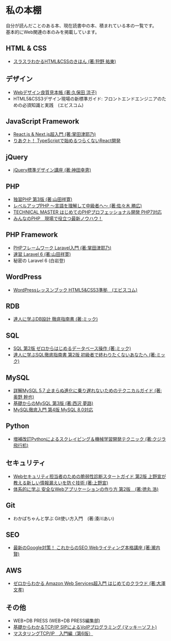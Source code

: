 # 私の本棚
自分が読んだことのある本、現在読書中の本、積まれている本の一覧です。  
基本的にWeb関連の本のみを掲載しています。  
  
## HTML & CSS
- [スラスラわかるHTML&CSSのきほん (著:狩野 祐東)](https://www.sbcr.jp/product/4797393156/)  
  
## デザイン
- [Webデザイン良質見本帳 (著:久保田 涼子)](https://www.sbcr.jp/product/4797389036/)  
- HTML5&CSS3デザイン現場の新標準ガイド: フロントエンドエンジニアのための必須知識と実践　(エビスコム)  
  
## JavaScript Framework
- [React.js & Next.js超入門 (著:掌田津耶乃)](https://www.shuwasystem.co.jp/book/9784798056920.html)  
- [りあクト！ TypeScriptで始めるつらくないReact開発](https://booth.pm/ja/items/2368045)  
  
## jQuery
- [jQuery標準デザイン講座 (著:神田幸恵)](https://www.shoeisha.co.jp/book/detail/9784798136226)  
  
## PHP
- [独習PHP 第3版 (著:山田祥寛)](https://www.shoeisha.co.jp/book/detail/9784798135472)  
- [レベルアップPHP ～言語を理解して中級者へ～ (著:佐々木 勝広)](https://nextpublishing.jp/book/10605.html)  
- [TECHNICAL MASTER はじめてのPHPプロフェッショナル開発 PHP7対応](https://www.shuwasystem.co.jp/book/9784798047492.html)  
- [みんなのPHP　現場で役立つ最新ノウハウ！](https://gihyo.jp/book/2019/978-4-297-11055-0)  
  
## PHP Framework
- [PHPフレームワーク Laravel入門 (著:掌田津耶乃)](https://www.shuwasystem.co.jp/book/9784798052588.html)  
- [速習 Laravel 6 (著:山田祥寛)](https://wings.msn.to/index.php/-/A-03/WGS-PHP-001/)  
- 秘密の Laravel 6 (白岩登)  
  
## WordPress
- [WordPressレッスンブック HTML5&CSS3準拠　(エビスコム)](https://ebisu.com/wordpress-lesson/)  
  
## RDB
- [達人に学ぶDB設計 徹底指南書 (著:ミック)](https://www.shoeisha.co.jp/book/detail/9784798124704)  
  
## SQL
- [SQL 第2版 ゼロからはじめるデータベース操作 (著:ミック)](https://www.shoeisha.co.jp/book/detail/9784798144450)  
- [達人に学ぶSQL徹底指南書 第2版 初級者で終わりたくないあなたへ (著:ミック)](https://www.shoeisha.co.jp/book/detail/9784798157825)  
  
## MySQL
- [詳解MySQL 5.7 止まらぬ進化に乗り遅れないためのテクニカルガイド (著:奥野 幹也)](https://www.shoeisha.co.jp/book/detail/9784798147406)  
- [基礎からのMySQL 第3版 (著:西沢 夢路)](https://www.sbcr.jp/product/4797393118/)  
- [MySQL徹底入門 第4版 MySQL 8.0対応](https://www.shoeisha.co.jp/book/detail/9784798161488)  
  
## Python
- [増補改訂Pythonによるスクレイピング＆機械学習開発テクニック (著:クジラ飛行机)](https://www.socym.co.jp/book/1192)  
  
## セキュリティ
- [Webセキュリティ担当者のための脆弱性診断スタートガイド 第2版 上野宣が教える新しい情報漏えいを防ぐ技術 (著:上野宣)](https://www.shoeisha.co.jp/book/detail/9784798159164)  
- [体系的に学ぶ 安全なWebアプリケーションの作り方 第2版　(著:徳丸 浩)](https://www.sbcr.jp/product/4797393163/)  
  
## Git
- わかばちゃんと学ぶ Git使い方入門　(著:湊川あい)  
  
## SEO
- [最新のGoogle対策！ これからのSEO Webライティング本格講座 (著:瀧内賢)](https://www.shuwasystem.co.jp/book/9784798051611.html)  
  
## AWS
- [ゼロからわかる Amazon Web Services超入門 はじめてのクラウド (著:大澤 文孝)](https://gihyo.jp/book/2019/978-4-297-10661-4)  
  
## その他
- WEB+DB PRESS (WEB+DB PRESS編集部)  
- [基礎からわかるTCP/IP SIPによるVoIPプログラミング (マッキーソフト)](https://www.ohmsha.co.jp/book/9784274065590/)  
- [マスタリングTCP/IP　入門編（第6版）](https://www.ohmsha.co.jp/book/9784274224478/)  
